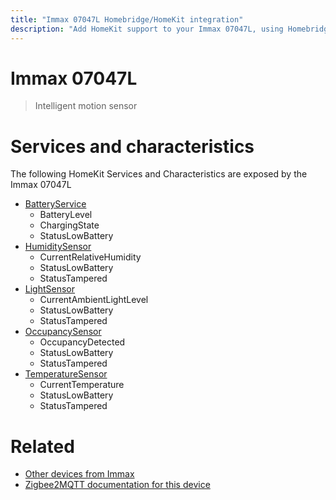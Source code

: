 ```yaml
---
title: "Immax 07047L Homebridge/HomeKit integration"
description: "Add HomeKit support to your Immax 07047L, using Homebridge, Zigbee2MQTT and homebridge-z2m."
---
```

<!---
This file has been GENERATED using src/docgen/docgen.ts
DO NOT EDIT THIS FILE MANUALLY!
-->
# Immax 07047L
> Intelligent motion sensor


# Services and characteristics
The following HomeKit Services and Characteristics are exposed by
the Immax 07047L

* [BatteryService](../../battery.md)
  * BatteryLevel
  * ChargingState
  * StatusLowBattery
* [HumiditySensor](../../sensors.md)
  * CurrentRelativeHumidity
  * StatusLowBattery
  * StatusTampered
* [LightSensor](../../sensors.md)
  * CurrentAmbientLightLevel
  * StatusLowBattery
  * StatusTampered
* [OccupancySensor](../../sensors.md)
  * OccupancyDetected
  * StatusLowBattery
  * StatusTampered
* [TemperatureSensor](../../sensors.md)
  * CurrentTemperature
  * StatusLowBattery
  * StatusTampered


# Related
* [Other devices from Immax](../index.md#immax)
* [Zigbee2MQTT documentation for this device](https://www.zigbee2mqtt.io/devices/07047L.html)
